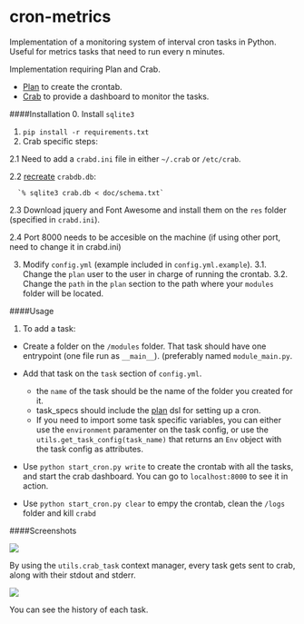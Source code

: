 # cron-metrics
Implementation of a monitoring system of interval cron tasks in Python. Useful for metrics tasks that need to run every n minutes.

Implementation requiring Plan and Crab. 
* [Plan](http://plan.readthedocs.org/) to create the crontab.
* [Crab](http://crab.readthedocs.org/) to provide a dashboard to monitor the tasks.



####Installation
0. Install `sqlite3`
1. `pip install -r requirements.txt`
2. Crab specific steps:

  2.1 Need to add a `crabd.ini` file in either `~/.crab` or `/etc/crab`. 
  
  2.2 [recreate](http://crab.readthedocs.org/en/latest/server.html) `crabdb.db`:
  
      `% sqlite3 crab.db < doc/schema.txt`
  
  2.3 Download jquery and Font Awesome and install them on the `res` folder (specified in `crabd.ini`).
  
  2.4 Port 8000 needs to be accesible on the machine (if using other port, need to change it in crabd.ini)
  
3. Modify `config.yml` (example included in `config.yml.example`).
  3.1. Change the `plan` user to the user in charge of running the crontab.
  3.2. Change the `path` in the `plan` section to the path where your `modules` folder will be located.

####Usage
1. To add a task:
* Create a folder on the `/modules` folder. That task should have one entrypoint (one file run as `__main__`).
 (preferably named `module_main.py`.
* Add that task on the `task` section of `config.yml`.
  * the `name` of the task should be the name of the folder you created for it.
  * task_specs should include the [plan](http://plan.readthedocs.org/job_definition.html) dsl for setting up a cron.
  * If you need to import some task specific variables, you can either use the `environment` paramenter on the task config, or use the `utils.get_task_config(task_name)` that returns an `Env` object with the task config as attributes.
* Use `python start_cron.py write` to create the crontab with all the tasks, and start the crab dashboard.
You can go to `localhost:8000` to see it in action.

* Use `python start_cron.py clear` to empy the crontab, clean the `/logs` folder and kill `crabd`

####Screenshots

![](https://raw.githubusercontent.com/manugarri/cron-metrics/master/metrics-collector/Screenshot%20from%202015-03-19%2021%3A04%3A28.png)

By using the `utils.crab_task` context manager, every task gets sent to crab, along with their stdout and stderr.

![](https://raw.githubusercontent.com/manugarri/cron-metrics/master/metrics-collector/Screenshot%20from%202015-03-19%2021%3A03%3A36.png)

You can see the history of each task.
